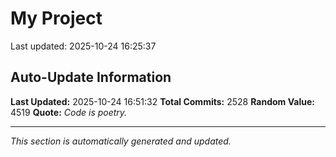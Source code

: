 # My Project


Last updated: 2025-10-24 16:25:37







































































































































































































































































































































































































































































































































































































































































































































































































































































































































































































































































































































































































































































































































































































































































































































































































































































































































































































































































































































































































































































































































































































































































































































































































































































































































































































































































































































































































































































































































































































































## Auto-Update Information

**Last Updated:** 2025-10-24 16:51:32
**Total Commits:** 2528
**Random Value:** 4519
**Quote:** _Code is poetry._

---
_This section is automatically generated and updated._